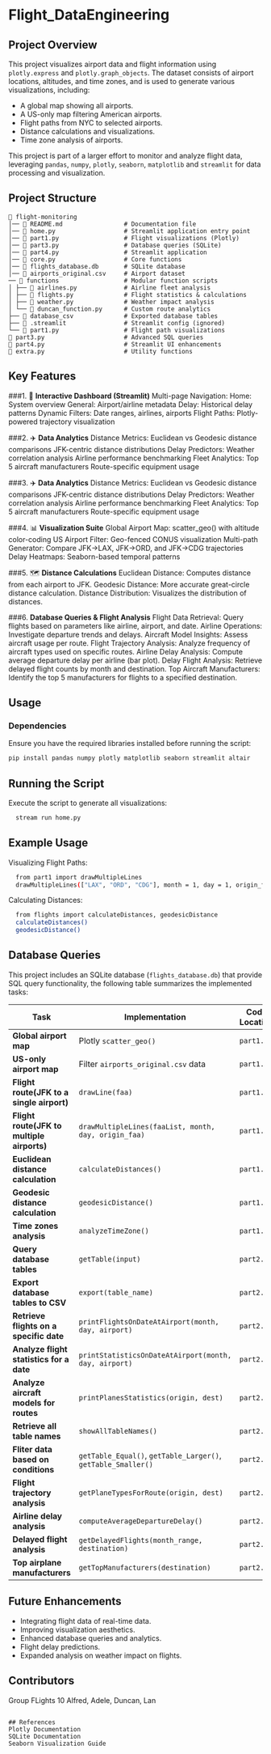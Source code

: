# Flight_DataEngineering

## Project Overview
This project visualizes airport data and flight information using `plotly.express` and `plotly.graph_objects`. The dataset consists of airport locations, altitudes, and time zones, and is used to generate various visualizations, including:

- A global map showing all airports.
- A US-only map filtering American airports.
- Flight paths from NYC to selected airports.
- Distance calculations and visualizations.
- Time zone analysis of airports.

This project is part of a larger effort to monitor and analyze flight data, leveraging `pandas`, `numpy`, `plotly`, `seaborn`, `matplotlib` and `streamlit` for data processing and visualization.

## Project Structure
```
📂 flight-monitoring
│── 📜 README.md                 # Documentation file
│── 📜 home.py                   # Streamlit application entry point
│── 📜 part1.py                  # Flight visualizations (Plotly)  
│── 📜 part3.py                  # Database queries (SQLite)
│── 📜 part4.py                  # Streamlit application
│── 📜 core.py                   # Core functions  
│── 📜 flights_database.db       # SQLite database  
│── 📜 airports_original.csv     # Airport dataset
── 📂 functions                  # Modular function scripts  
│ ├── 📜 airlines.py             # Airline fleet analysis
│ ├── 📜 flights.py              # Flight statistics & calculations
│ ├── 📜 weather.py              # Weather impact analysis
│ └── 📜 duncan_function.py      # Custom route analytics
├── 📂 database_csv              # Exported database tables
├── 📂 .streamlit                # Streamlit config (ignored)
└── 📜 part1.py                  # Flight path visualizations
📜 part3.py                      # Advanced SQL queries
📜 part4.py                      # Streamlit UI enhancements
📜 extra.py                      # Utility functions 

```
## Key Features

###1. 🛫 **Interactive Dashboard (Streamlit)**
Multi-page Navigation:
Home: System overview
General: Airport/airline metadata
Delay: Historical delay patterns
Dynamic Filters: Date ranges, airlines, airports
Flight Paths: Plotly-powered trajectory visualization

###2. ✈️ **Data Analytics**
Distance Metrics:
Euclidean vs Geodesic distance comparisons
JFK-centric distance distributions
Delay Predictors:
Weather correlation analysis
Airline performance benchmarking
Fleet Analytics:
Top 5 aircraft manufacturers
Route-specific equipment usage

###3. ✈️ **Data Analytics**
Distance Metrics:
Euclidean vs Geodesic distance comparisons
JFK-centric distance distributions
Delay Predictors:
Weather correlation analysis
Airline performance benchmarking
Fleet Analytics:
Top 5 aircraft manufacturers
Route-specific equipment usage

###4. 📊 **Visualization Suite**
Global Airport Map: scatter_geo() with altitude color-coding
US Airport Filter: Geo-fenced CONUS visualization
Multi-path Generator: Compare JFK→LAX, JFK→ORD, and JFK→CDG trajectories
Delay Heatmaps: Seaborn-based temporal patterns

###5. 🗺️ **Distance Calculations**
Euclidean Distance: Computes distance from each airport to JFK.
Geodesic Distance: More accurate great-circle distance calculation.
Distance Distribution: Visualizes the distribution of distances.

###6. **Database Queries & Flight Analysis**
Flight Data Retrieval: Query flights based on parameters like airline, airport, and date.
Airline Operations: Investigate departure trends and delays.
Aircraft Model Insights: Assess aircraft usage per route.
Flight Trajectory Analysis: Analyze frequency of aircraft types used on specific routes.
Airline Delay Analysis: Compute average departure delay per airline (bar plot).
Delay Flight Analysis: Retrieve delayed flight counts by month and destination.
Top Aircraft Manufacturers: Identify the top 5 manufacturers for flights to a specified destination.

## Usage
### Dependencies
Ensure you have the required libraries installed before running the script:
```sh
pip install pandas numpy plotly matplotlib seaborn streamlit altair
```

## Running the Script

Execute the script to generate all visualizations:
```sh
  stream run home.py
```

## Example Usage
Visualizing Flight Paths:
```sh
  from part1 import drawMultipleLines
  drawMultipleLines(["LAX", "ORD", "CDG"], month = 1, day = 1, origin_faa = "JFK")
```
Calculating Distances:
```sh
  from flights import calculateDistances, geodesicDistance
  calculateDistances()
  geodesicDistance()
```
## Database Queries 

This project includes an SQLite database (```flights_database.db```) that provide SQL query functionality, the following table summarizes the implemented tasks:

| Task | Implementation | Code Location |
|------|--------------|--------------|
| **Global airport map** | Plotly `scatter_geo()` | `part1.py` |
| **US-only airport map** | Filter `airports_original.csv` data | `part1.py` |
| **Flight route(JFK to a single airport)** | `drawLine(faa)` | `part1.py` |
| **Flight route(JFK to multiple airports)** | `drawMultipleLines(faaList, month, day, origin_faa)` | `part1.py` |
| **Euclidean distance calculation** | `calculateDistances()` | `part1.py` |
| **Geodesic distance calculation** | `geodesicDistance()` | `part1.py` |
| **Time zones analysis** | `analyzeTimeZone()` | `part1.py` |
| **Query database tables** | `getTable(input)` | `part2.py` |
| **Export database tables to CSV** | `export(table_name)` | `part2.py` |
| **Retrieve flights on a specific date** | `printFlightsOnDateAtAirport(month, day, airport)` | `part2.py` |
| **Analyze flight statistics for a date** | `printStatisticsOnDateAtAirport(month, day, airport)` | `part2.py` |
| **Analyze aircraft models for routes** | `printPlanesStatistics(origin, dest)` | `part2.py` |
| **Retrieve all table names** | `showAllTableNames()` | `part2.py`|
| **Fliter data based on conditions** | `getTable_Equal()`, `getTable_Larger()`, `getTable_Smaller()` | `part2.py`|
| **Flight trajectory analysis** | `getPlaneTypesForRoute(origin, dest)` | `part2.py`|
| **Airline delay analysis** | `computeAverageDepartureDelay()` | `part2.py`
| **Delayed flight analysis** | `getDelayedFlights(month_range, destination)`| `part2.py`|
| **Top airplane manufacturers** | `getTopManufacturers(destination)`| `part2.py`|

## Future Enhancements
- Integrating flight data of real-time data.
- Improving visualization aesthetics.
- Enhanced database queries and analytics.
- Flight delay predictions.
- Expanded analysis on weather impact on flights.

## Contributors
Group FLights 10
Alfred, Adele, Duncan, Lan
```

## References
Plotly Documentation
SQLite Documentation
Seaborn Visualization Guide
